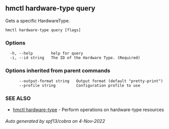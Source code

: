 ## hmctl hardware-type query

Gets a specific HardwareType.

```
hmctl hardware-type query [flags]
```

### Options

```
  -h, --help        help for query
  -i, --id string   The ID of the Hardware Type. (Required)
```

### Options inherited from parent commands

```
      --output-format string   Output format (default "pretty-print")
      --profile string         Configuration profile to use
```

### SEE ALSO

* [hmctl hardware-type](hmctl_hardware-type.md)	 - Perform operations on hardware-type resources

###### Auto generated by spf13/cobra on 4-Nov-2022
